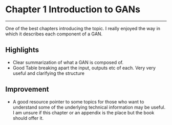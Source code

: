 
# Chapter 1 Introduction to GANs
---

  One of the best chapters introducing the topic. I really enjoyed the way in which it describes each component of a GAN.

  ## Highlights
  * Clear summarization of what a GAN is composed of.
  * Good Table breaking apart the input, outputs etc of each. Very very useful and clarifying the structure

  ## Improvement
  * A good resource pointer to some topics for those who want to understand some of the underlying technical information may be useful. I am unsure if this chapter or an appendix is the place but the book should offer it. 
